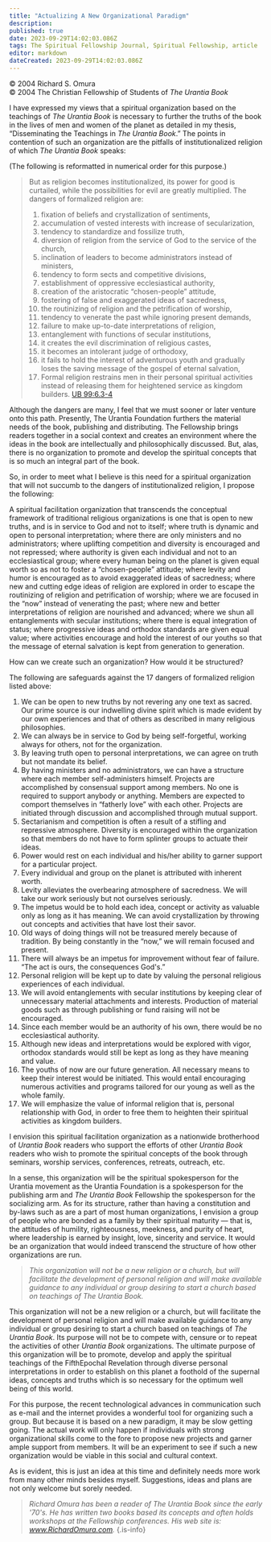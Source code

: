 ```yaml
---
title: "Actualizing A New Organizational Paradigm"
description: 
published: true
date: 2023-09-29T14:02:03.086Z
tags: The Spiritual Fellowship Journal, Spiritual Fellowship, article
editor: markdown
dateCreated: 2023-09-29T14:02:03.086Z
---
```


<p class="v-card v-sheet theme--light gray lighten-3 px-2">© 2004 Richard S. Omura<br>© 2004 The Christian Fellowship of Students of <i>The Urantia Book</i></p>

I have expressed my views that a spiritual organization based on the teachings of _The Urantia Book_ is necessary to further the truths of the book in the lives of men and women of the planet as detailed in my thesis, “Disseminating the Teachings in _The Urantia Book_.” The points in contention of such an organization are the pitfalls of institutionalized religion of which _The Urantia Book_ speaks:

(The following is reformatted in numerical order for this purpose.)

> But as religion becomes institutionalized, its power for good is curtailed, while the possibilities for evil are greatly multiplied. The dangers of formalized religion are:
> 1. fixation of beliefs and crystallization of sentiments,
> 2. accumulation of vested interests with increase of secularization,
> 3. tendency to standardize and fossilize truth,
> 4. diversion of religion from the service of God to the service of the church,
> 5. inclination of leaders to become administrators instead of ministers,
> 6. tendency to form sects and competitive divisions,
> 7. establishment of oppressive ecclesiastical authority,
> 8. creation of the aristocratic “chosen-people” attitude,
> 9. fostering of false and exaggerated ideas of sacredness,
> 10. the routinizing of religion and the petrification of worship,
> 11. tendency to venerate the past while ignoring present demands,
> 12. failure to make up-to-date interpretations of religion,
> 13. entanglement with functions of secular institutions,
> 14. it creates the evil discrimination of religious castes,
> 15. it becomes an intolerant judge of orthodoxy,
> 16. it fails to hold the interest of adventurous youth and gradually loses the saving message of the gospel of eternal salvation,
> 17. Formal religion restrains men in their personal spiritual activities instead of releasing them for heightened service as kingdom builders. [UB 99:6.3-4](/en/The_Urantia_Book/99#p6_3)

Although the dangers are many, I feel that we must sooner or later venture onto this path. Presently, The Urantia Foundation furthers the material needs of the book, publishing and distributing. The Fellowship brings readers together in a social context and creates an environment where the ideas in the book are intellectually and philosophically discussed. But, alas, there is no organization to promote and develop the spiritual concepts that is so much an integral part of the book.

So, in order to meet what I believe is this need for a spiritual organization that will not succumb to the dangers of institutionalized religion, I propose the following:

A spiritual facilitation organization that transcends the conceptual framework of traditional religious organizations is one that is open to new truths, and is in service to God and not to itself; where truth is dynamic and open to personal interpretation; where there are only ministers and no administrators; where uplifting competition and diversity is encouraged and not repressed; where authority is given each individual and not to an ecclesiastical group; where every human being on the planet is given equal worth so as not to foster a “chosen-people” attitude; where levity and humor is encouraged as to avoid exaggerated ideas of sacredness; where new and cutting edge ideas of religion are explored in order to escape the routinizing of religion and petrification of worship; where we are focused in the “now” instead of venerating the past; where new and better interpretations of religion are nourished and advanced; where we shun all entanglements with secular institutions; where there is equal integration of status; where progressive ideas and orthodox standards are given equal value; where activities encourage and hold the interest of our youths so that the message of eternal salvation is kept from generation to generation.

How can we create such an organization? How would it be structured?

The following are safeguards against the 17 dangers of formalized religion listed above:

1. We can be open to new truths by not revering any one text as sacred. Our prime source is our indwelling divine spirit which is made evident by our own experiences and that of others as described in many religious philosophies.
2. We can always be in service to God by being self-forgetful, working always for others, not for the organization.
3. By leaving truth open to personal interpretations, we can agree on truth but not mandate its belief.
4. By having ministers and no administrators, we can have a structure where each member self-administers himself. Projects are accomplished by consensual support among members. No one is required to support anybody or anything. Members are expected to comport themselves in “fatherly love” with each other. Projects are initiated through discussion and accomplished through mutual support.
5. Sectarianism and competition is often a result of a stifling and repressive atmosphere. Diversity is encouraged within the organization so that members do not have to form splinter groups to actuate their ideas.
6. Power would rest on each individual and his/her ability to garner support for a particular project.
7. Every individual and group on the planet is attributed with inherent worth.
8. Levity alleviates the overbearing atmosphere of sacredness. We will take our work seriously but not ourselves seriously.
9. The impetus would be to hold each idea, concept or activity as valuable only as long as it has meaning. We can avoid crystallization by throwing out concepts and activities that have lost their savor.
10. Old ways of doing things will not be treasured merely because of tradition. By being constantly in the “now,” we will remain focused and present.
11. There will always be an impetus for improvement without fear of failure. “The act is ours, the consequences God's.”
12. Personal religion will be kept up to date by valuing the personal religious experiences of each individual.
13. We will avoid entanglements with secular institutions by keeping clear of unnecessary material attachments and interests. Production of material goods such as through publishing or fund raising will not be encouraged.
14. Since each member would be an authority of his own, there would be no ecclesiastical authority.
15. Although new ideas and interpretations would be explored with vigor, orthodox standards would still be kept as long as they have meaning and value.
16. The youths of now are our future generation. All necessary means to keep their interest would be initiated. This would entail encouraging numerous activities and programs tailored for our young as well as the whole family.
17. We will emphasize the value of informal religion that is, personal relationship with God, in order to free them to heighten their spiritual activities as kingdom builders.

I envision this spiritual facilitation organization as a nationwide brotherhood of _Urantia Book_ readers who support the efforts of other _Urantia Book_ readers who wish to promote the spiritual concepts of the book through seminars, worship services, conferences, retreats, outreach, etc.

In a sense, this organization will be the spiritual spokesperson for the Urantia movement as the Urantia Foundation is a spokesperson for the publishing arm and _The Urantia Book_ Fellowship the spokesperson for the socializing arm. As for its structure, rather than having a constitution and by-laws such as are a part of most human organizations, I envision a group of people who are bonded as a family by their spiritual maturity — that is, the attitudes of humility, righteousness, meekness, and purity of heart, where leadership is earned by insight, love, sincerity and service. It would be an organization that would indeed transcend the structure of how other organizations are run.

> _This organization will not be a new religion or a church, but will facilitate the development of personal religion and will make available guidance to any individual or group desiring to start a church based on teachings of The Urantia Book._

This organization will not be a new religion or a church, but will facilitate the development of personal religion and will make available guidance to any individual or group desiring to start a church based on teachings of _The Urantia Book_. Its purpose will not be to compete with, censure or to repeat the activities of other _Urantia Book_ organizations. The ultimate purpose of this organization will be to promote, develop and apply the spiritual teachings of the FifthEpochal Revelation through diverse personal interpretations in order to establish on this planet a foothold of the supernal ideas, concepts and truths which is so necessary for the optimum well being of this world.

For this purpose, the recent technological advances in communication such as e-mail and the internet provides a wonderful tool for organizing such a group. But because it is based on a new paradigm, it may be slow getting going. The actual work will only happen if individuals with strong organizational skills come to the fore to propose new projects and garner ample support from members. It will be an experiment to see if such a new organization would be viable in this social and cultural context.

As is evident, this is just an idea at this time and definitely needs more work from many other minds besides myself. Suggestions, ideas and plans are not only welcome but sorely needed.

> _Richard Omura has been a reader of _The Urantia Book_ since the early '70's. He has written two books based its concepts and often holds workshops at the Fellowship conferences. His web site is: www.RichardOmura.com._
{.is-info}